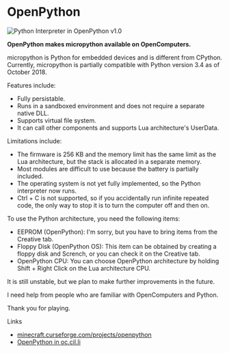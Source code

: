 # OpenPython

![Python Interpreter in OpenPython v1.0](https://user-images.githubusercontent.com/21021916/47162981-0163aa80-d330-11e8-9e54-7b470a5e67b0.png)

**OpenPython makes micropython available on OpenComputers.**

micropython is Python for embedded devices and is different from CPython.
Currently, micropython is partially compatible with Python version 3.4 as of October 2018.

Features include:
- Fully persistable.
- Runs in a sandboxed environment and does not require a separate native DLL.
- Supports virtual file system.
- It can call other components and supports Lua architecture's UserData.

Limitations include:
- The firmware is 256 KB and the memory limit has the same limit as the Lua architecture, but the stack is allocated in a separate memory.
- Most modules are difficult to use because the battery is partially included.
- The operating system is not yet fully implemented, so the Python interpreter now runs.
- Ctrl + C is not supported, so if you accidentally run infinite repeated code, the only way to stop it is to turn the computer off and then on.

To use the Python architecture, you need the following items:
- EEPROM (OpenPython): I'm sorry, but you have to bring items from the Creative tab.
- Floppy Disk (OpenPython OS): This item can be obtained by creating a floppy disk and Scrench, or you can check it on the Creative tab.
- OpenPython CPU: You can choose OpenPython architecture by holding Shift + Right Click on the Lua architecture CPU.

It is still unstable, but we plan to make further improvements in the future.

I need help from people who are familiar with OpenComputers and Python.

Thank you for playing.

Links
- [minecraft.curseforge.com/projects/openpython](https://minecraft.curseforge.com/projects/openpython)
- [OpenPython in oc.cil.li](https://oc.cil.li/index.php?/topic/1744-mc1122oc17-openpython%C2%A0micropython-available-on-opencomputers/)
